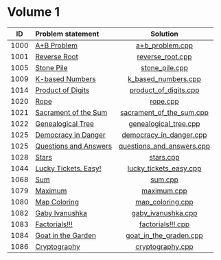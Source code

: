 # Volume 1

|  ID  |     Problem statement     |           Solution            |
|:----:|:--------------------------|:-----------------------------:|
| 1000 | [A+B Problem][]           | [a+b_problem.cpp][]           |
| 1001 | [Reverse Root][]          | [reverse_root.cpp][]          |
| 1005 | [Stone Pile][]            | [stone_pile.cpp][]            |
| 1009 | [K-based Numbers][]       | [k_based_numbers.cpp][]       |
| 1014 | [Product of Digits][]     | [product_of_digits.cpp][]     |
| 1020 | [Rope][]                  | [rope.cpp][]                  |
| 1021 | [Sacrament of the Sum][]  | [sacrament_of_the_sum.cpp][]  |
| 1022 | [Genealogical Tree][]     | [genealogical_tree.cpp][]     |
| 1025 | [Democracy in Danger][]   | [democracy_in_danger.cpp][]   |
| 1025 | [Questions and Answers][] | [questions_and_answers.cpp][] |
| 1028 | [Stars][]                 | [stars.cpp][]                 |
| 1044 | [Lucky Tickets. Easy!][]  | [lucky_tickets_easy.cpp][]    |
| 1068 | [Sum][]                   | [sum.cpp][]                   |
| 1079 | [Maximum][]               | [maximum.cpp][]               |
| 1080 | [Map Coloring][]          | [map_coloring.cpp][]          |
| 1082 | [Gaby Ivanushka][]        | [gaby_ivanushka.cpp][]        |
| 1083 | [Factorials!!!][]         | [factorials!!!.cpp][]         |
| 1084 | [Goat in the Garden][]    | [goat_in_the_graden.cpp][]    |
| 1086 | [Cryptography][]          | [cryptography.cpp][]          |

[A+B Problem]:           http://acm.timus.ru/problem.aspx?space=1&num=1000
[Reverse Root]:          http://acm.timus.ru/problem.aspx?space=1&num=1001
[Stone Pile]:            http://acm.timus.ru/problem.aspx?space=1&num=1005
[K-based Numbers]:       http://acm.timus.ru/problem.aspx?space=1&num=1009
[Product of Digits]:     http://acm.timus.ru/problem.aspx?space=1&num=1014
[Rope]:                  http://acm.timus.ru/problem.aspx?space=1&num=1020
[Sacrament of the Sum]:  http://acm.timus.ru/problem.aspx?space=1&num=1021
[Genealogical Tree]:     http://acm.timus.ru/problem.aspx?space=1&num=1022
[Democracy in Danger]:   http://acm.timus.ru/problem.aspx?space=1&num=1025
[Questions and Answers]: http://acm.timus.ru/problem.aspx?space=1&num=1026
[Stars]:                 http://acm.timus.ru/problem.aspx?space=1&num=1028
[Lucky Tickets. Easy!]:  http://acm.timus.ru/problem.aspx?space=1&num=1044
[Sum]:                   http://acm.timus.ru/problem.aspx?space=1&num=1068
[Map Coloring]:          http://acm.timus.ru/problem.aspx?space=1&num=1080
[Maximum]:               http://acm.timus.ru/problem.aspx?space=1&num=1079
[Gaby Ivanushka]:        http://acm.timus.ru/problem.aspx?space=1&num=1082
[Factorials!!!]:         http://acm.timus.ru/problem.aspx?space=1&num=1083
[Goat in the Garden]:    http://acm.timus.ru/problem.aspx?space=1&num=1084
[Cryptography]:          http://acm.timus.ru/problem.aspx?space=1&num=1086

[a+b_problem.cpp]:           a+b_problem.cpp
[reverse_root.cpp]:          reverse_root.cpp
[stone_pile.cpp]:            stone_pile.cpp
[k_based_numbers.cpp]:       k_based_numbers.cpp
[product_of_digits.cpp]:     product_of_digits.cpp
[rope.cpp]:                  rope.cpp
[sacrament_of_the_sum.cpp]:  sacrament_of_the_sum.cpp
[genealogical_tree.cpp]:     genealogical_tree.cpp
[democracy_in_danger.cpp]:   democracy_in_danger.cpp
[questions_and_answers.cpp]: questions_and_answers.cpp
[stars.cpp]:                 stars.cpp
[lucky_tickets_easy.cpp]:    lucky_tickets_easy.cpp
[sum.cpp]:                   sum.cpp
[maximum.cpp]:               maximum.cpp
[map_coloring.cpp]:          map_coloring.cpp
[gaby_ivanushka.cpp]:        gaby_ivanushka.cpp
[factorials!!!.cpp]:         factorials!!!.cpp
[goat_in_the_graden.cpp]:    goat_in_the_graden.cpp
[cryptography.cpp]:          cryptography.cpp
